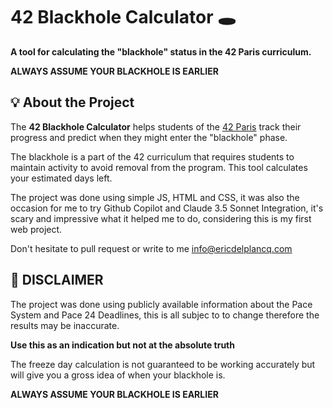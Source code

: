 # 42 Blackhole Calculator 🕳️

**A tool for calculating the "blackhole" status in the 42 Paris curriculum.**


**ALWAYS ASSUME YOUR BLACKHOLE IS EARLIER**

## 💡 About the Project
The **42 Blackhole Calculator** helps students of the [42 Paris](https://42.fr/) track their progress and predict when they might enter the "blackhole" phase. 

The blackhole is a part of the 42 curriculum that requires students to maintain activity to avoid removal from the program. This tool calculates your estimated days left.

The project was done using simple JS, HTML and CSS, it was also the occasion for me to try Github Copilot and Claude 3.5 Sonnet Integration, it's scary and impressive what it helped me to do, considering this is my first web project.

Don't hesitate to pull request or write to me info@ericdelplancq.com 

## 🌟 DISCLAIMER
The project was done using publicly available information about the Pace System and Pace 24 Deadlines, this is all subjec to to change therefore the results may be inaccurate.

**Use this as an indication but not at the absolute truth**

The freeze day calculation is not guaranteed to be working accurately but will give you a gross idea of when your blackhole is. 

**ALWAYS ASSUME YOUR BLACKHOLE IS EARLIER**


